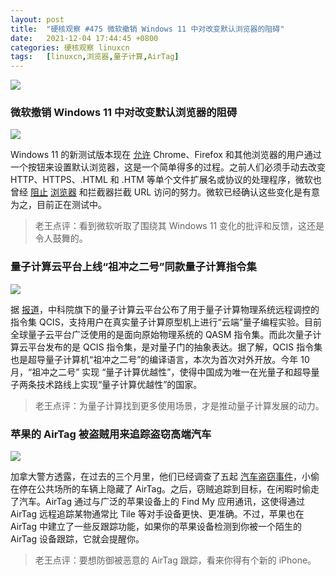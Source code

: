 ```yaml
---
layout: post
title:	"硬核观察 #475 微软撤销 Windows 11 中对改变默认浏览器的阻碍"
date:	2021-12-04 17:44:45 +0800 
categories:	硬核观察 linuxcn 
tags:	[linuxcn,浏览器,量子计算,AirTag]
---
```



![](/Asserts/Images//attachment/album/202112/04/174333d7uzfsxoe3oi97fv.jpg)


### 微软撤销 Windows 11 中对改变默认浏览器的阻碍


![](/Asserts/Images//attachment/album/202112/04/174342wfh1ufr33fanklpr.jpg)


Windows 11 的新测试版本现在 [允许](https://www.theverge.com/2021/12/3/22815209/microsoft-windows-11-default-browser-button-changes) Chrome、Firefox 和其他浏览器的用户通过一个按钮来设置默认浏览器，这是一个简单得多的过程。之前人们必须手动去改变 HTTP、HTTPS、.HTML 和 .HTM 等单个文件扩展名或协议的处理程序，微软也曾经 [阻止](/article-13982-1.html) [浏览器](/article-13784-1.html) 和拦截器拦截 URL 访问的努力。微软已经确认这些变化是有意为之，目前正在测试中。



> 
> 老王点评：看到微软听取了围绕其 Windows 11 变化的批评和反馈，这还是令人鼓舞的。
> 
> 
> 


### 量子计算云平台上线“祖冲之二号”同款量子计算指令集


![](/Asserts/Images//attachment/album/202112/04/174407ltq1ioi2gol7lg2n.jpg)


据 [报道](https://www.thepaper.cn/newsDetail_forward_15674644)，中科院旗下的量子计算云平台公布了用于量子计算物理系统远程调控的指令集 QCIS，支持用户在真实量子计算原型机上进行“云端”量子编程实验。目前全球量子云平台广泛使用的是面向原始物理系统的 QASM 指令集。而此次量子计算云平台发布的是 QCIS 指令集，是对量子门的抽象表达。据了解，QCIS 指令集也是超导量子计算机“祖冲之二号”的编译语言，本次为首次对外开放。今年 10 月，“祖冲之二号” 实现 “量子计算优越性”，使得中国成为唯一在光量子和超导量子两条技术路线上实现“量子计算优越性”的国家。



> 
> 老王点评：为量子计算找到更多使用场景，才是推动量子计算发展的动力。
> 
> 
> 


### 苹果的 AirTag 被盗贼用来追踪盗窃高端汽车


![](/Asserts/Images//attachment/album/202112/04/174422l5ax5cx0k44khh5y.jpg)


加拿大警方透露，在过去的三个月里，他们已经调查了五起 [汽车盗窃事件](https://arstechnica.com/cars/2021/12/apple-airtags-being-used-by-thieves-to-track-high-end-cars-to-steal/)，小偷在停在公共场所的车辆上隐藏了 AirTag。之后，窃贼追踪到目标，在闲暇时偷走了汽车。AirTag 通过与广泛的苹果设备上的 Find My 应用通讯，这使得通过 AirTag 远程追踪某物通常比 Tile 等对手设备更快、更准确。不过，苹果也在 AirTag 中建立了一些反跟踪功能，如果你的苹果设备检测到你被一个陌生的 AirTag 设备跟踪，它就会提醒你。



> 
> 老王点评：要想防御被恶意的 AirTag 跟踪，看来你得有个新的 iPhone。
> 
> 
>
